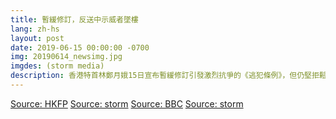 ```yaml
---
title: 暫緩修訂，反送中示威者墜樓
lang: zh-hs
layout: post
date: 2019-06-15 00:00:00 -0700
img: 20190614_newsimg.jpg
imgdes: (storm media)
description: 香港特首林鄭月娥15日宣布暫緩修訂引發激烈抗爭的《逃犯條例》，但仍堅拒鬆口撤回法案，一名35歲梁姓男子當日下午爬上金鐘太古廣場的施工平臺，掛起寫著「反送中No Extradition To China」標語的橫幅，呼籲港府全面撤回《逃犯條例》，並要求林鄭月娥下台。在與警消僵持數小時後，該名男子於晚間近9時突然爬出棚架，3位消防員此時上前欲將他拉回，但男子的上衣被拉脫，從逾20公尺高的高處墜地，最終傷重不治。
---
```


[Source: HKFP](https://www.hongkongfp.com/2019/06/15/man-protesting-hong-kongs-extradition-law-unconscious-jumping-mall-admiralty/)
[Source: storm](https://www.storm.mg/article/1392139?srcid=7777772e73746f726d2e6d675f33643130373833396138393862383164_1564711808)
[Source: BBC](https://www.bbc.com/zhongwen/trad/chinese-news-48645758)
[Source: storm](https://www.storm.mg/article/1392139?srcid=7777772e73746f726d2e6d675f33643130373833396138393862383164_1564711808)